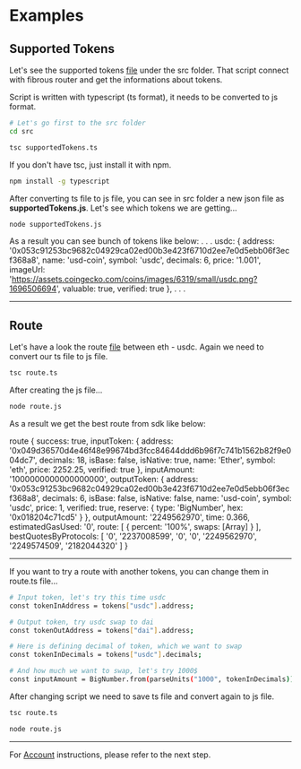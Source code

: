 # Examples

## Supported Tokens

Let's see the supported tokens [file](./src/supportedTokens.ts) under the src folder.
That script connect with fibrous router and get the informations about tokens.

Script is written with typescript (ts format), it needs to be converted to js format.
```bash
# Let's go first to the src folder
cd src
```
```bash
tsc supportedTokens.ts
```

If you don't have tsc, just install it with npm.
```bash
npm install -g typescript
```

After converting ts file to js file, you can see in src folder a new json file as **supportedTokens.js**.
Let's see which tokens we are getting...
```bash
node supportedTokens.js
```

As a result you can see bunch of tokens like below:
.
.
.
usdc: {
  address: '0x053c91253bc9682c04929ca02ed00b3e423f6710d2ee7e0d5ebb06f3ecf368a8',
  name: 'usd-coin',
  symbol: 'usdc',
  decimals: 6,
  price: '1.001',
  imageUrl: 'https://assets.coingecko.com/coins/images/6319/small/usdc.png?1696506694',
  valuable: true,
  verified: true
},
.
.
.

---

## Route

Let's have a look the route [file](./src/route.ts) between eth - usdc.
Again we need to convert our ts file to js file.
```bash
tsc route.ts
```

After creating the js file...
```bash
node route.js
```

As a result we get the best route from sdk like below:

route {
  success: true,
  inputToken: {
    address: '0x049d36570d4e46f48e99674bd3fcc84644ddd6b96f7c741b1562b82f9e004dc7',
    decimals: 18,
    isBase: false,
    isNative: true,
    name: 'Ether',
    symbol: 'eth',
    price: 2252.25,
    verified: true
  },
  inputAmount: '1000000000000000000',
  outputToken: {
    address: '0x053c91253bc9682c04929ca02ed00b3e423f6710d2ee7e0d5ebb06f3ecf368a8',
    decimals: 6,
    isBase: false,
    isNative: false,
    name: 'usd-coin',
    symbol: 'usdc',
    price: 1,
    verified: true,
    reserve: { type: 'BigNumber', hex: '0x018204c71cd5' }
  },
  outputAmount: '2249562970',
  time: 0.366,
  estimatedGasUsed: '0',
  route: [ { percent: '100%', swaps: [Array] } ],
  bestQuotesByProtocols: [
    '0',
    '2237008599',
    '0',
    '0',
    '2249562970',
    '2249574509',
    '2182044320'
  ]
}

---

If you want to try a route with another tokens, you can change them in route.ts file...
```bash
# Input token, let's try this time usdc
const tokenInAddress = tokens["usdc"].address;

# Output token, try usdc swap to dai
const tokenOutAddress = tokens["dai"].address;

# Here is defining decimal of token, which we want to swap
const tokenInDecimals = tokens["usdc"].decimals;

# And how much we want to swap, let's try 1000$
const inputAmount = BigNumber.from(parseUnits("1000", tokenInDecimals));
```

After changing script we need to save ts file and convert again to js file.
```bash
tsc route.ts
```

```bash
node route.js
```

---

For [Account](./chapters/3.%Account.md) instructions, please refer to the next step.